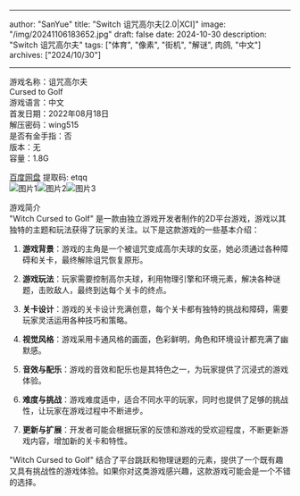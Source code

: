 
---
author: "SanYue"
title: "Switch 诅咒高尔夫[2.0|XCI]"
image: "/img/20241106183652.jpg"
draft: false
date: 2024-10-30
description: "Switch 诅咒高尔夫"
tags: ["体育", "像素", "街机", "解谜", 肉鸽, "中文"]
archives: ["2024/10/30"]

---

游戏名称：诅咒高尔夫   
Cursed to Golf    
游戏语言：中文  
首发日期：2022年08月18日  
解压密码：wing515  
是否有金手指：否  
版本：无   
容量：1.8G

[百度网盘](https://pan.baidu.com/s/12ijwT0XYZN8QMbk4DONvBg) 提取码: etqq  
![图片1](/img/909b0a.jpg)![图片2](/img/ef0a6f.jpg)![图片3](/img/55ece6.jpg)  

游戏简介  
"Witch Cursed to Golf" 是一款由独立游戏开发者制作的2D平台游戏，游戏以其独特的主题和玩法获得了玩家的关注。以下是这款游戏的一些基本介绍：

1. **游戏背景**：游戏的主角是一个被诅咒变成高尔夫球的女巫，她必须通过各种障碍和关卡，最终解除诅咒恢复原形。

2. **游戏玩法**：玩家需要控制高尔夫球，利用物理引擎和环境元素，解决各种谜题，击败敌人，最终到达每个关卡的终点。

3. **关卡设计**：游戏的关卡设计充满创意，每个关卡都有独特的挑战和障碍，需要玩家灵活运用各种技巧和策略。

4. **视觉风格**：游戏采用卡通风格的画面，色彩鲜明，角色和环境设计都充满了幽默感。

5. **音效与配乐**：游戏的音效和配乐也是其特色之一，为玩家提供了沉浸式的游戏体验。

6. **难度与挑战**：游戏难度适中，适合不同水平的玩家，同时也提供了足够的挑战性，让玩家在游戏过程中不断进步。

7. **更新与扩展**：开发者可能会根据玩家的反馈和游戏的受欢迎程度，不断更新游戏内容，增加新的关卡和特性。

"Witch Cursed to Golf" 结合了平台跳跃和物理谜题的元素，提供了一个既有趣又具有挑战性的游戏体验。如果你对这类游戏感兴趣，这款游戏可能会是一个不错的选择。
